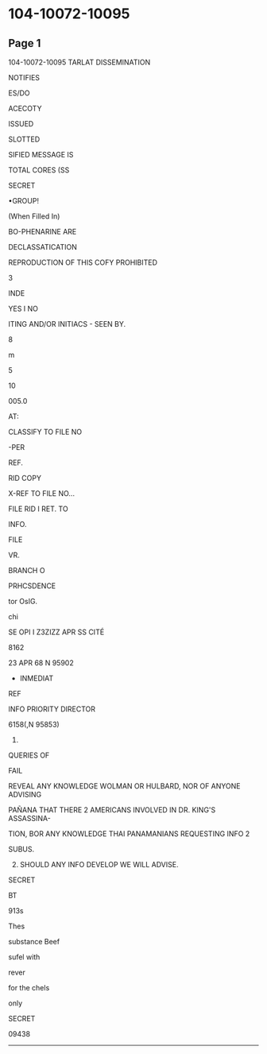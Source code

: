 # 104-10072-10095

## Page 1

104-10072-10095 TARLAT DISSEMINATION

NOTIFIES

ES/DO

ACECOTY

ISSUED

SLOTTED

SIFIED MESSAGE IS

TOTAL CORES (SS

SECRET

•GROUP!

(When Filled In)

BO-PHENARINE ARE

DECLASSATICATION

REPRODUCTION OF THIS COFY PROHIBITED

3

INDE

YES I NO

ITING AND/OR INITIACS - SEEN BY.

8

m

5

10

005.0

AT:

CLASSIFY TO FILE NO

-PER

REF.

RID COPY

X-REF TO FILE NO...

FILE RID I RET. TO

INFO.

FILE

VR.

BRANCH O

PRHCSDENCE

tor OsIG.

chi

SE OPI I Z3ZIZZ APR SS CITÉ

8162

23 APR 68 N 95902

- INMEDIAT

REF

INFO PRIORITY DIRECTOR

6158(,N 95853)

1.

QUERIES OF

FAIL

REVEAL ANY KNOWLEDGE WOLMAN OR HULBARD, NOR OF ANYONE ADVISING

PAÑANA THAT THERE 2 AMERICANS INVOLVED IN DR. KING'S ASSASSINA-

TION, BOR ANY KNOWLEDGE THAI PANAMANIANS REQUESTING INFO 2

SUBUS.

2. SHOULD ANY INFO DEVELOP WE WILL ADVISE.

SECRET

BT

913s

Thes

substance Beef

sufel with

rever

for the chels

only

SECRET

09438

---

